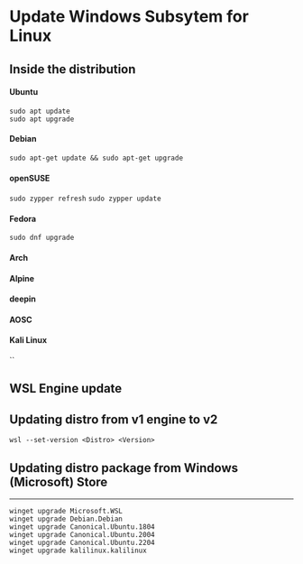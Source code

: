 # Update Windows Subsytem for Linux

## Inside the distribution

#### Ubuntu
```
sudo apt update
sudo apt upgrade
```

#### Debian
`sudo apt-get update && sudo apt-get upgrade` 

#### openSUSE
`sudo zypper refresh`
`sudo zypper update`

#### Fedora
`sudo dnf upgrade`

#### Arch

#### Alpine

#### deepin

#### AOSC

#### Kali Linux
``

## WSL Engine update

## Updating distro from v1 engine to v2
`wsl --set-version <Distro> <Version>`

## Updating distro package from Windows (Microsoft) Store


-----

```
winget upgrade Microsoft.WSL
winget upgrade Debian.Debian
winget upgrade Canonical.Ubuntu.1804
winget upgrade Canonical.Ubuntu.2004
winget upgrade Canonical.Ubuntu.2204
winget upgrade kalilinux.kalilinux
```
